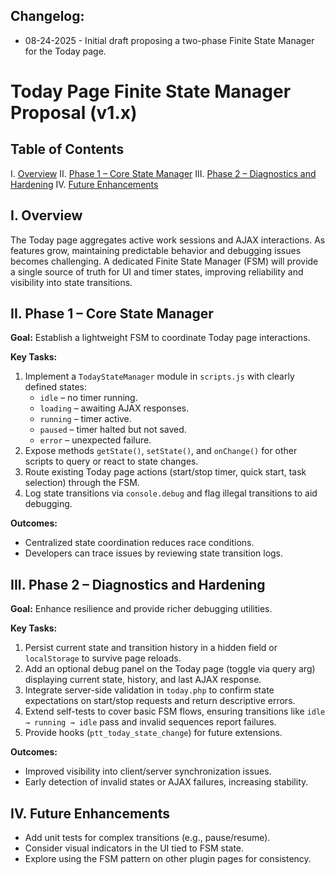 ## Changelog:

- 08-24-2025 - Initial draft proposing a two-phase Finite State Manager for the Today page.

# Today Page Finite State Manager Proposal (v1.x)

## Table of Contents

I. [Overview](#i-overview)
II. [Phase 1 – Core State Manager](#ii-phase-1--core-state-manager)
III. [Phase 2 – Diagnostics and Hardening](#iii-phase-2--diagnostics-and-hardening)
IV. [Future Enhancements](#iv-future-enhancements)

## I. Overview

The Today page aggregates active work sessions and AJAX interactions. As features grow, maintaining predictable behavior and debugging issues becomes challenging. A dedicated Finite State Manager (FSM) will provide a single source of truth for UI and timer states, improving reliability and visibility into state transitions.

## II. Phase 1 – Core State Manager

**Goal:** Establish a lightweight FSM to coordinate Today page interactions.

**Key Tasks:**

1. Implement a `TodayStateManager` module in `scripts.js` with clearly defined states:
   - `idle` – no timer running.
   - `loading` – awaiting AJAX responses.
   - `running` – timer active.
   - `paused` – timer halted but not saved.
   - `error` – unexpected failure.
2. Expose methods `getState()`, `setState()`, and `onChange()` for other scripts to query or react to state changes.
3. Route existing Today page actions (start/stop timer, quick start, task selection) through the FSM.
4. Log state transitions via `console.debug` and flag illegal transitions to aid debugging.

**Outcomes:**

- Centralized state coordination reduces race conditions.
- Developers can trace issues by reviewing state transition logs.

## III. Phase 2 – Diagnostics and Hardening

**Goal:** Enhance resilience and provide richer debugging utilities.

**Key Tasks:**

1. Persist current state and transition history in a hidden field or `localStorage` to survive page reloads.
2. Add an optional debug panel on the Today page (toggle via query arg) displaying current state, history, and last AJAX response.
3. Integrate server-side validation in `today.php` to confirm state expectations on start/stop requests and return descriptive errors.
4. Extend self-tests to cover basic FSM flows, ensuring transitions like `idle → running → idle` pass and invalid sequences report failures.
5. Provide hooks (`ptt_today_state_change`) for future extensions.

**Outcomes:**

- Improved visibility into client/server synchronization issues.
- Early detection of invalid states or AJAX failures, increasing stability.

## IV. Future Enhancements

- Add unit tests for complex transitions (e.g., pause/resume).
- Consider visual indicators in the UI tied to FSM state.
- Explore using the FSM pattern on other plugin pages for consistency.

